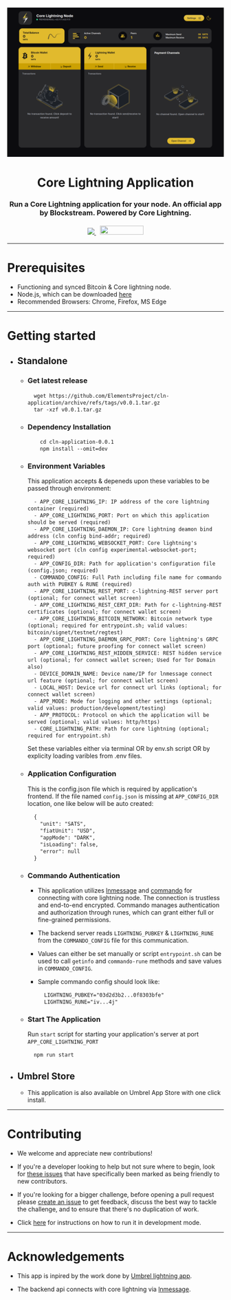 <p align="center">
  <a href="https://github.com/ElementsProject/cln-application">
    <img src="./.github/images/Dashboard.png" alt="Core Lightning Dashboard">
  </a>
  <h1 align="center">Core Lightning Application</h1>
  <h3 align="center">
    Run a Core Lightning application for your node. An official app by Blockstream. Powered by Core Lightning.
    <br />
    <br />
    <a href="https://twitter.com/Blockstream">
      <img src="https://img.shields.io/twitter/follow/blockstream?style=social" />
    </a>
    <a href="https://apps.umbrel.com/app/core-lightning" style="margin-left:10px">
      <img src="https://apps.umbrel.com/badge-light.svg" width="101" height="21"/>
    </a>
  </h3>
</p>

---

# Prerequisites
* Functioning and synced Bitcoin & Core lightning node.
* Node.js, which can be downloaded [here](https://nodejs.org/en/download/)
* Recommended Browsers: Chrome, Firefox, MS Edge

---

# Getting started

- ## Standalone
  - ### Get latest release
      ```
        wget https://github.com/ElementsProject/cln-application/archive/refs/tags/v0.0.1.tar.gz
        tar -xzf v0.0.1.tar.gz
      ```

  - ### Dependency Installation
      ```
          cd cln-application-0.0.1
          npm install --omit=dev
      ```

  - ### Environment Variables
      This application accepts & depeneds upon these variables to be passed through environment:

      ```
        - APP_CORE_LIGHTNING_IP: IP address of the core lightning container (required)
        - APP_CORE_LIGHTNING_PORT: Port on which this application should be served (required)
        - APP_CORE_LIGHTNING_DAEMON_IP: Core lightning deamon bind address (cln config bind-addr; required)
        - APP_CORE_LIGHTNING_WEBSOCKET_PORT: Core lightning's websocket port (cln config experimental-websocket-port; required)
        - APP_CONFIG_DIR: Path for application's configuration file (config.json; required)
        - COMMANDO_CONFIG: Full Path including file name for commando auth with PUBKEY & RUNE (required)
        - APP_CORE_LIGHTNING_REST_PORT: c-lightning-REST server port (optional; for connect wallet screen)
        - APP_CORE_LIGHTNING_REST_CERT_DIR: Path for c-lightning-REST certificates (optional; for connect wallet screen)
        - APP_CORE_LIGHTNING_BITCOIN_NETWORK: Bitcoin network type (optional; required for entrypoint.sh; valid values: bitcoin/signet/testnet/regtest)
        - APP_CORE_LIGHTNING_DAEMON_GRPC_PORT: Core lightning's GRPC port (optional; future proofing for connect wallet screen)
        - APP_CORE_LIGHTNING_REST_HIDDEN_SERVICE: REST hidden service url (optional; for connect wallet screen; Used for Tor Domain also)
        - DEVICE_DOMAIN_NAME: Device name/IP for lnmessage connect url feature (optional; for connect wallet screen)
        - LOCAL_HOST: Device url for connect url links (optional; for connect wallet screen)
        - APP_MODE: Mode for logging and other settings (optional; valid values: production/development/testing)
        - APP_PROTOCOL: Protocol on which the application will be served (optional; valid values: http/https)
        - CORE_LIGHTNING_PATH: Path for core lightning (optional; required for entrypoint.sh)
      ```

      Set these variables either via terminal OR by env.sh script OR by explicity loading varibles from .env files.

  - ### Application Configuration
      This is the config.json file which is required by application's frontend. If the file named `config.json` is missing at `APP_CONFIG_DIR` location, one like below will be auto created:

      ```
        {
          "unit": "SATS",
          "fiatUnit": "USD",
          "appMode": "DARK",
          "isLoading": false,
          "error": null
        }
      ```

  - ### Commando Authentication
      - This application utilizes [lnmessage](https://github.com/aaronbarnardsound/lnmessage) and [commando](https://docs.corelightning.org/reference/lightning-commando) for connecting with core lightning node. The connection is trustless and end-to-end encrypted. Commando manages authentication and authorization through runes, which can grant either full or fine-grained permissions. 
      - The backend server reads `LIGHTNING_PUBKEY` & `LIGHTNING_RUNE` from the `COMMANDO_CONFIG` file for this communication. 
      - Values can either be set manually or script `entrypoint.sh` can be used to call `getinfo` and `commando-rune` methods and save values in `COMMANDO_CONFIG`.
      - Sample commando config should look like:

        ```
          LIGHTNING_PUBKEY="03d2d3b2...0f8303bfe"
          LIGHTNING_RUNE="iv...4j"
        ```

  - ### Start The Application
      Run `start` script for starting your application's server at port `APP_CORE_LIGHTNING_PORT`

      ```
        npm run start
      ```

- ## Umbrel Store
  - This application is also available on Umbrel App Store with one click install.

---

# Contributing

- We welcome and appreciate new contributions!

- If you're a developer looking to help but not sure where to begin, look for [these issues](https://github.com/ElementsProject/cln-application/issues?q=is%3Aissue+is%3Aopen+label%3A%22good+first+issue%22) that have specifically been marked as being friendly to new contributors.

- If you're looking for a bigger challenge, before opening a pull request please [create an issue](https://github.com/ElementsProject/cln-application/issues/new/choose) to get feedback, discuss the best way to tackle the challenge, and to ensure that there's no duplication of work.

- Click [here](./docs/Contributing.md) for instructions on how to run it in development mode.

---

# Acknowledgements

- This app is inpired by the work done by [Umbrel lightning app](https://github.com/getumbrel/umbrel-lightning).

- The backend api connects with core lightning via [lnmessage](https://github.com/aaronbarnardsound/lnmessage).
